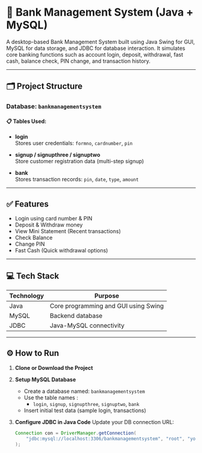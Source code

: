 # 🏦 Bank Management System (Java + MySQL)

A desktop-based Bank Management System built using Java Swing for GUI, MySQL for data storage, and JDBC for database interaction. It simulates core banking functions such as account login, deposit, withdrawal, fast cash, balance check, PIN change, and transaction history.

---

## 🗂️ Project Structure

### Database: `bankmanagementsystem`

#### 📋 Tables Used:

- **login**  
  Stores user credentials: `formno`, `cardnumber`, `pin`

- **signup / signupthree / signuptwo**  
  Store customer registration data (multi-step signup)

- **bank**  
  Stores transaction records: `pin`, `date`, `type`, `amount`

---

## ✅ Features

- Login using card number & PIN  
- Deposit & Withdraw money  
- View Mini Statement (Recent transactions)  
- Check Balance  
- Change PIN  
- Fast Cash (Quick withdrawal options)

---

## 💻 Tech Stack

| Technology | Purpose |
|------------|---------|
| Java       | Core programming and GUI using Swing |
| MySQL      | Backend database |
| JDBC       | Java-MySQL connectivity |

---

## ⚙️ How to Run

1. **Clone or Download the Project**

2. **Setup MySQL Database**
   - Create a database named: `bankmanagementsystem`
   - Use the table names :
     - `login`, `signup`, `signupthree`, `signuptwo`, `bank`
   - Insert initial test data (sample login, transactions)

3. **Configure JDBC in Java Code**
   Update your DB connection URL:
   ```java
   Connection con = DriverManager.getConnection(
       "jdbc:mysql://localhost:3306/bankmanagementsystem", "root", "yourpassword"
   );
